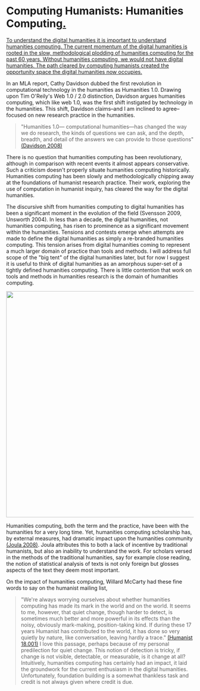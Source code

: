 # Computing Humanists: Humanities Computing<a href="/mcburton/writing/blob/master/chapter-one/README.markdown#hc-intro" name="hc-intro" >.</a>

<a href="/mcburton/writing/blob/master/chapter-one/README.markdown#hc-intro" name="hc-intro" >
To understand the digital humanities it is important to understand humanities computing. The current momentum of the digital humanities is rooted in the slow, methodological plodding of humanities computing for the past 60 years. Without humanities computing, we would not have digital humanities. The path cleared by computing humanists created the opportunity space the digital humanities now occupies.</a>

In an MLA report, Cathy Davidson dubbed the first revolution in computational technology in the humanities as Humanities 1.0. Drawing upon Tim O'Reily's Web 1.0 / 2.0 distinction, Davidson argues humanities computing, which like web 1.0, was the first shift instigated by technology in the humanities. This shift, Davidson claims–and I am inclined to agree–focused on new research practice in the humanities. 

>"Humanities 1.0— computational humanities—has changed the way we do research, the kinds of questions we can ask, and the depth, breadth, and detail of the answers we can provide to those questions" [(Davidson 2008)](http://www.mlajournals.org/doi/abs/10.1632/pmla.2008.123.3.707)

There is no question that humanities computing has been revolutionary, although in comparison with recent events it almost appears conservative. Such a criticism doesn't properly situate humanities computing historically. Humanities computing has been slowly and methodologically chipping away at the foundations of humanist research practice. Their work, exploring the use of computation in humanist inquiry, has cleared the way for the digital humanities.

The discursive shift from humanities computing to digital humanities has been a significant moment in the evolution of the field (Svensson 2009, Unsworth 2004). In less than a decade, the digital humanities, not humanities computing, has risen to prominence as a significant movement within the humanities. Tensions and contests emerge when attempts are made to define the digital humanities as simply a re-branded humanities computing. This tension arises from digital humanities coming to represent a much larger domain of practice than tools and methods. I will address full scope of the "big tent" of the digital humanities later, but for now I suggest it is useful to think of digital humanities as an amorphous super-set of a tightly defined humanities computing. There is little contention that work on tools and methods in humanities research is the domain of humanities computing. 

<img src="/mcburton/writing/raw/master/chapter-one/HCtoDHtoH.png" width="618" height="607"/>

Humanities computing, both the term and the practice, have been with the humanities for a very long time. Yet, humanities computing scholarship has, by external measures, had dramatic impact upon the humanities community [(Joula 2008)](http://llc.oxfordjournals.org/content/23/1/73.abstract). Joula attributes this to both a lack of incentive by traditional humanists, but also an inability to understand the work. For scholars versed in the methods of the traditional humanities, say for example close reading, the notion of statistical analysis of texts is not only foreign but glosses aspects of the text they deem most important.

On the impact of humanities computing, Willard McCarty had these fine words to say on the humanist mailing list,

>"We're always worrying ourselves about whether humanities computing has made its mark in the world and on the world. It seems to me, however, that quiet change, though harder to detect, is sometimes much better and more powerful in its effects than the noisy, obviously mark-making, position-taking kind. If during these 17 years Humanist has contributed to the world, it has done so very quietly by nature, like conversation, leaving hardly a trace." [(Humanist 18.001)](http://www.digitalhumanities.org/humanist/Archives/Virginia/v18/0000.html)
I love this passage, perhaps because of my personal predilection for quiet change. This notion of detection is tricky, if change is not visible, detectable, or measurable, is it change at all? Intuitively, humanities computing has certainly had an impact, it laid the groundwork for the current enthusiasm in the digital humanities. Unfortunately, foundation building is a somewhat thankless task and credit is not always given where credit is due.

<!-- The humanities, which is celebrated by some as open to all methods and ideologies, should embrace, but also critically situate these "harder" methods and tools. Recent efforts like the [Praxis Program at the UVA Scholars Lab](http://praxis.scholarslab.org/) or books like the Oxford Companion to the Digital Humanities have begun to help alleviate the alien-ness of these methods. As I will explore further, the questions of skills is a hotly debated topic, in part due to the porous boundary between humanities computing and the digital humanities. Specifically, the question of "should digital humanists know how to code" is a focal point of tension between the digital humanities and humanities computing. -->